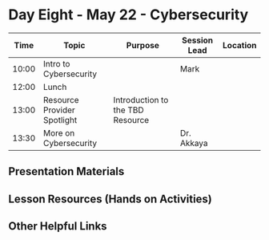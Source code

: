 # Day Eight - May 22 - Cybersecurity

| Time | Topic | Purpose | Session Lead | Location |
|------|-------|---------|--------------|----------|
| 10:00 | Intro to Cybersecurity | | Mark | | 
| 12:00 | Lunch | | | |
| 13:00 | Resource Provider Spotlight | Introduction to the TBD Resource | | | 
| 13:30 | More on Cybersecurity | | Dr. Akkaya | | 

## Presentation Materials

## Lesson Resources (Hands on Activities)

## Other Helpful Links
